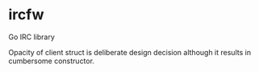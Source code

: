 # ircfw

Go IRC library

Opacity of client struct is deliberate design decision although it results in cumbersome constructor.
